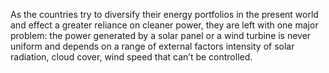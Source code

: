 As the countries try to diversify their energy portfolios in the present world and effect a greater reliance on cleaner power, 
they are left with one major problem: the power generated by a solar panel or a wind turbine is never uniform and depends on a range of external factors 
intensity of solar radiation, cloud cover, wind speed that can’t be controlled. 
